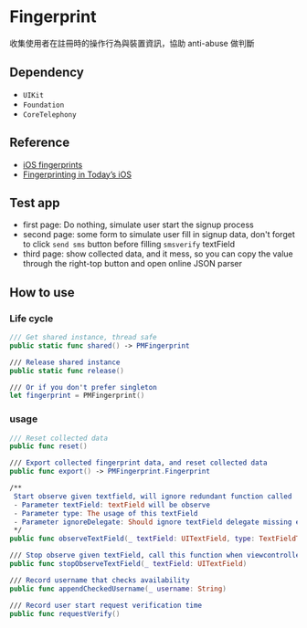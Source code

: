 # Fingerprint

收集使用者在註冊時的操作行為與裝置資訊，協助 anti-abuse 做判斷

## Dependency
* `UIKit`
* `Foundation`
* `CoreTelephony`

## Reference
* [iOS fingerprints](https://confluence.protontech.ch/pages/viewpage.action?spaceKey=PRODUCT&title=iOS+fingerprints)
* [Fingerprinting in Today’s iOS](https://nshipster.com/device-identifiers/#fingerprinting-in-todays-ios)

## Test app
* first page: Do nothing, simulate user start the signup process
* second page: some form to simulate user fill in signup data, don't forget to click `send sms` button before filling `smsverify` textField
* third page: show collected data, and it mess, so you can copy the value through the right-top button and open online JSON parser

## How to use
### Life cycle
```swift
/// Get shared instance, thread safe
public static func shared() -> PMFingerprint

/// Release shared instance
public static func release()

/// Or if you don't prefer singleton
let fingerprint = PMFingerprint()
```

### usage
```swift
/// Reset collected data
public func reset()

/// Export collected fingerprint data, and reset collected data
public func export() -> PMFingerprint.Fingerprint

/**
 Start observe given textfield, will ignore redundant function called
 - Parameter textField: textField will be observe
 - Parameter type: The usage of this textField
 - Parameter ignoreDelegate: Should ignore textField delegate missing error?
 */
public func observeTextField(_ textField: UITextField, type: TextFieldType, ignoreDelegate: Bool = false) throws

/// Stop observe given textField, call this function when viewcontroller pushed
public func stopObserveTextField(_ textField: UITextField)

/// Record username that checks availability
public func appendCheckedUsername(_ username: String)

/// Record user start request verification time
public func requestVerify()
```
